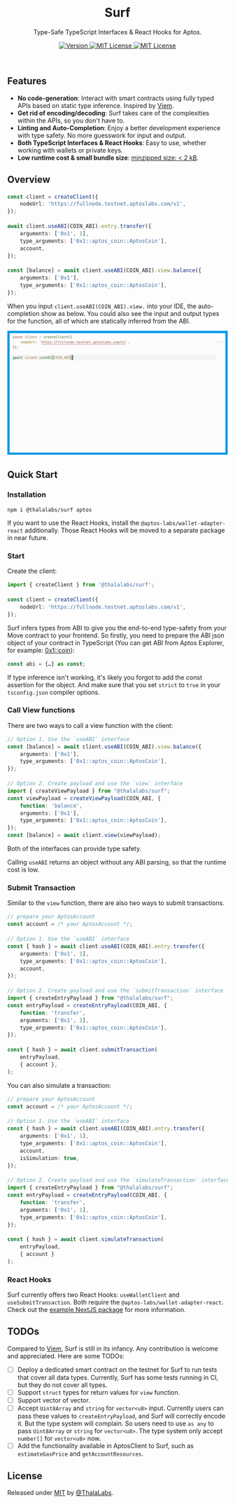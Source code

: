 <br/>

<h1 align="center">
  Surf
</h1>

<p align="center">
  Type-Safe TypeScript Interfaces & React Hooks for Aptos.
<p>

<p align="center">
  <a href="https://www.npmjs.com/package/@thalalabs/surf">
      <img src="https://img.shields.io/npm/v/@thalalabs/surf?colorA=2c8af7&colorB=2c8af7&style=flat" alt="Version">
  </a>
  <a href="https://github.com/ThalaLabs/surf/blob/main/LICENSE">
      <img src="https://img.shields.io/npm/l/@thalalabs/surf?colorA=2c8af7&colorB=2c8af7&style=flat" alt="MIT License">
  </a>
  <a href="https://bundlephobia.com/package/@thalalabs/surf">
      <img src="https://img.shields.io/bundlephobia/minzip/@thalalabs/surf?colorA=2c8af7&colorB=2c8af7&style=flat" alt="MIT License">
  </a>
</p>

<br>

## Features

- **No code-generation**: Interact with smart contracts using fully typed APIs based on static type inference. Inspired by [Viem](https://viem.sh/).
- **Get rid of encoding/decoding**: Surf takes care of the complexities within the APIs, so you don't have to.
- **Linting and Auto-Completion**: Enjoy a better development experience with type safety. No more guesswork for input and output.
- **Both TypeScript Interfaces & React Hooks**: Easy to use, whether working with wallets or private keys.
- **Low runtime cost & small bundle size**: [minzipped size: < 2 kB](https://bundlephobia.com/package/@thalalabs/surf).

## Overview

```TypeScript
const client = createClient({
    nodeUrl: 'https://fullnode.testnet.aptoslabs.com/v1',
});

await client.useABI(COIN_ABI).entry.transfer({
    arguments: ['0x1', 1],
    type_arguments: ['0x1::aptos_coin::AptosCoin'],
    account,
});

const [balance] = await client.useABI(COIN_ABI).view.balance({
    arguments: ['0x1'],
    type_arguments: ['0x1::aptos_coin::AptosCoin'],
});
```

When you input `client.useABI(COIN_ABI).view.` into your IDE, the auto-completion show as below. You could also see the input and output types for the function, all of which are statically inferred from the ABI.

![demo image](./images/surf-hero.gif)

## Quick Start

### Installation

```shell
npm i @thalalabs/surf aptos
```

If you want to use the React Hooks, install the `@aptos-labs/wallet-adapter-react` additionally. Those React Hooks will be moved to a separate package in near future.

### Start

Create the client:

```TypeScript
import { createClient } from '@thalalabs/surf';

const client = createClient({
    nodeUrl: 'https://fullnode.testnet.aptoslabs.com/v1',
});
```

Surf infers types from ABI to give you the end-to-end type-safety from your Move contract to your frontend. So firstly, you need to prepare the ABI json object of your contract in TypeScript (You can get ABI from Aptos Explorer, for example: [0x1::coin](https://explorer.aptoslabs.com/account/0x1/modules/code/coin?network=testnet)):

```TypeScript
const abi = {…} as const;
```

If type inference isn't working, it's likely you forgot to add the const assertion for the object. And make sure that you set `strict` to `true` in your `tsconfig.json` compiler options.

### Call View functions

There are two ways to call a view function with the client:

```typescript
// Option 1. Use the `useABI` interface
const [balance] = await client.useABI(COIN_ABI).view.balance({
    arguments: ['0x1'],
    type_arguments: ['0x1::aptos_coin::AptosCoin'],
});

// Option 2. Create payload and use the `view` interface
import { createViewPayload } from "@thalalabs/surf";
const viewPayload = createViewPayload(COIN_ABI, {
    function: 'balance',
    arguments: ['0x1'],
    type_arguments: ['0x1::aptos_coin::AptosCoin'],
});
const [balance] = await client.view(viewPayload);
```

Both of the interfaces can provide type safety.

Calling `useABI` returns an object without any ABI parsing, so that the runtime cost is low.

### Submit Transaction

Similar to the `view` function, there are also two ways to submit transactions.

```typescript
// prepare your AptosAccount
const account = /* your AptosAccount */;

// Option 1. Use the `useABI` interface
const { hash } = await client.useABI(COIN_ABI).entry.transfer({
    arguments: ['0x1', 1],
    type_arguments: ['0x1::aptos_coin::AptosCoin'],
    account,
});

// Option 2. Create payload and use the `submitTransaction` interface
import { createEntryPayload } from "@thalalabs/surf";
const entryPayload = createEntryPayload(COIN_ABI, {
    function: 'transfer',
    arguments: ['0x1', 1],
    type_arguments: ['0x1::aptos_coin::AptosCoin'],
});

const { hash } = await client.submitTransaction(
    entryPayload, 
    { account },
);
```

You can also simulate a transaction:

```typescript
// prepare your AptosAccount
const account = /* your AptosAccount */;

// Option 1. Use the `useABI` interface
const { hash } = await client.useABI(COIN_ABI).entry.transfer({
    arguments: ['0x1', 1],
    type_arguments: ['0x1::aptos_coin::AptosCoin'],
    account,
    isSimulation: true,
});

// Option 2. Create payload and use the `simulateTransaction` interface
import { createEntryPayload } from "@thalalabs/surf";
const entryPayload = createEntryPayload(COIN_ABI, {
    function: 'transfer',
    arguments: ['0x1', 1],
    type_arguments: ['0x1::aptos_coin::AptosCoin'],
});

const { hash } = await client.simulateTransaction(
    entryPayload, 
    { account }
);
```

### React Hooks

Surf currently offers two React Hooks: `useWalletClient` and `useSubmitTransaction`. Both require the `@aptos-labs/wallet-adapter-react`. Check out the [example NextJS package](https://github.com/ThalaLabs/surf/blob/main/example/app/page.tsx) for more information.

## TODOs
Compared to [Viem](https://viem.sh/), Surf is still in its infancy. Any contribution is welcome and appreciated. Here are some TODOs:

- [ ] Deploy a dedicated smart contract on the testnet for Surf to run tests that cover all data types. Currently, Surf has some tests running in CI, but they do not cover all types.
- [ ] Support `struct` types for return values for `view` function.
- [ ] Support vector of vector.
- [ ] Accept `Uint8Array` and `string` for `vector<u8>` input. Currently users can pass these values to `createEntryPayload`, and Surf will correctly encode it. But the type system will complain. So users need to use `as any` to pass `Uint8Array` or `string` for `vector<u8>`. The type system only accept `number[]` for `vector<u8>` now.
- [ ] Add the functionality available in AptosClient to Surf, such as `estimateGasPrice` and `getAccountResources`.

## License

Released under [MIT](/LICENSE) by [@ThalaLabs](https://github.com/ThalaLabs).
